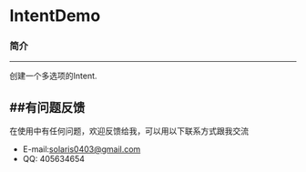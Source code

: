 # IntentDemo
### 简介
---
创建一个多选项的Intent.

##有问题反馈
---
在使用中有任何问题，欢迎反馈给我，可以用以下联系方式跟我交流
* E-mail:solaris0403@gmail.com
* QQ: 405634654

